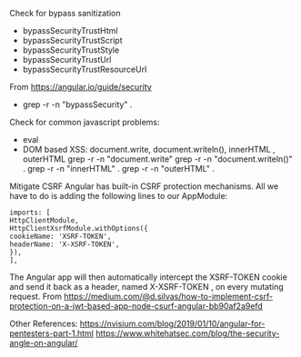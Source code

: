 Check for bypass sanitization
* bypassSecurityTrustHtml
* bypassSecurityTrustScript
* bypassSecurityTrustStyle
* bypassSecurityTrustUrl
* bypassSecurityTrustResourceUrl

From <https://angular.io/guide/security> 
* grep -r -n "bypassSecurity" . 

Check for common javascript problems: 
* eval
* DOM based XSS: document.write, document.writeln(), innerHTML , outerHTML
grep -r -n "document.write" 
grep -r -n "document.writeln()" .
grep -r -n "innerHTML" .
grep -r -n "outerHTML" . 

Mitigate CSRF 
Angular has built-in CSRF protection mechanisms. All we have to do is adding the following lines to our AppModule:
```
imports: [
HttpClientModule,
HttpClientXsrfModule.withOptions({
cookieName: 'XSRF-TOKEN',
headerName: 'X-XSRF-TOKEN',
}),
],
```
The Angular app will then automatically intercept the XSRF-TOKEN cookie and send it back as a header, named X-XSRF-TOKEN , on every mutating request.
From <https://medium.com/@d.silvas/how-to-implement-csrf-protection-on-a-jwt-based-app-node-csurf-angular-bb90af2a9efd> 

Other References:
https://nvisium.com/blog/2019/01/10/angular-for-pentesters-part-1.html
https://www.whitehatsec.com/blog/the-security-angle-on-angular/

